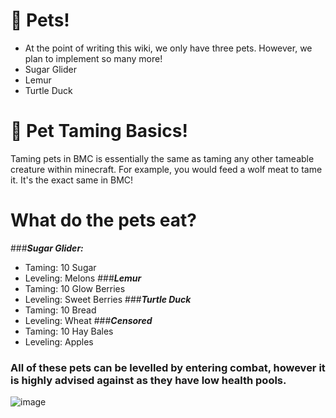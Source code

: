 # 🐇 Pets!
- At the point of writing this wiki, we only have three pets. However, we plan to implement so many more!
- Sugar Glider
- Lemur
- Turtle Duck
# 🍓 Pet Taming Basics!
Taming pets in BMC is essentially the same as taming any other tameable creature within minecraft. 
For example, you would feed a wolf meat to tame it. It's the exact same in BMC!
# What do the pets eat?
###***Sugar Glider:***
- Taming: 10 Sugar
- Leveling: Melons
###***Lemur***
- Taming: 10 Glow Berries
- Leveling: Sweet Berries
###***Turtle Duck***
- Taming: 10 Bread
- Leveling: Wheat
###***Censored***
- Taming: 10 Hay Bales
- Leveling: Apples
### All of these pets can be levelled by entering combat, however it is highly advised against as they have low health pools.
![image](https://github.com/user-attachments/assets/3758bc3d-5e58-43c6-a1db-5415be8101bb)

